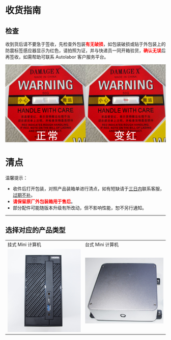 # 收货指南

## 检查

收到货后请不要急于签收，先检查外包装<b style="color:red;">有无破损</b>，如包装破损或贴于外包装上的防震标签感应器显示为红色，请拍照为证，并与快递员一同开箱验货，<b style="color:red;">确认无误</b>后再签收，如需帮助可联系 Autolabor 客户服务平台。

![](imgs/slamSet-label.png)

# 清点

温馨提示：

* 收件后打开包装，对照产品装箱单进行清点，如有短缺请于<u>三日内</u>联系客服，<u>过期不补</u>。
* <b style="color:red;">请保留原厂外包装箱用于售后</b>。
* 部分配件可能随版本升级有所改动，但不影响性能，恕不另行通知。

***

## 选择对应的产品类型

<table>
  <tr>
    <td>挂式 Mini 计算机</td>
    <td>台式 Mini 计算机</td>
  </tr>
  <tr>
    <td><a href="/usedoc/navigationKit2/version_two/user_guide/quick_start/mini_new"><img src="imgs/receipt-0-1.JPG"/></a></td>
    <td><a href="/usedoc/navigationKit2/version_two/user_guide/quick_start/mini_old"><img src="imgs/receipt-0.JPG"/></a></td>
  </tr>
</table>
